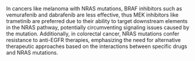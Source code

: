 In cancers like melanoma with NRAS mutations, BRAF inhibitors such as vemurafenib and dabrafenib are less effective, thus MEK inhibitors like trametinib are preferred due to their ability to target downstream elements in the NRAS pathway, potentially circumventing signaling issues caused by the mutation. Additionally, in colorectal cancer, NRAS mutations confer resistance to anti-EGFR therapies, emphasizing the need for alternative therapeutic approaches based on the interactions between specific drugs and NRAS mutations.